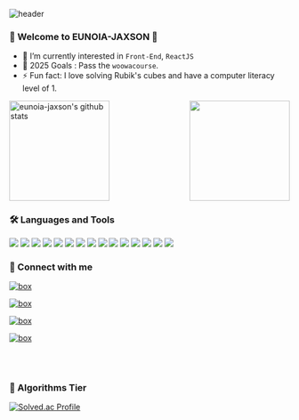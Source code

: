 ![header](https://capsule-render.vercel.app/api?type=waving&color=gradient&width=500&height=250&section=header&text=EUNOIA-JAXSON&desc=JinseoKim's%20github&fontSize=90&descAlign=75&descAlignY=65)

### 🌈 Welcome to EUNOIA-JAXSON 👋
- 🌱 I’m currently interested in `Front-End`, `ReactJS`
- 🥅 2025 Goals : Pass the `woowacourse`.
- ⚡ Fun fact: I love solving Rubik's cubes and have a computer literacy level of 1.

<div style="display: flex; width: 100%; justify-content: space-between;">
<a href="https://github.com/eunoia-jaxson"><img align="center" style="height:180px" src="https://github-readme-stats.vercel.app/api?username=eunoia-jaxson&show_icons=true&include_all_commits=true&theme=holi&hide_border=true" alt="eunoia-jaxson's github stats" /></a>
<a href="https://github.com/eunoia-jaxson"><img align="center" style="height:180px" src="https://github-readme-stats.vercel.app/api/top-langs/?username=eunoia-jaxson&layout=compact&theme=holi&hide_border=true" /></a>
</div>

### 🛠 Languages and Tools

<img src="https://img.shields.io/badge/HTML5-E34F26?style=for-the-badge&logo=HTML5&logoColor=white"/> </t>
<img src="https://img.shields.io/badge/CSS3-1572B6?style=for-the-badge&logo=CSS3&logoColor=white"/> 
<img src="https://img.shields.io/badge/JAVASCRIPT-F7DF1E?style=for-the-badge&logo=JavaScript&logoColor=white"/>
<img src="https://img.shields.io/badge/REACT-61DAFB?style=for-the-badge&logo=React&logoColor=white"/>
<img src="https://img.shields.io/badge/STYLED COMPONENTS-DB7093?style=for-the-badge&logo=Styled-components&logoColor=white"/>
<img src="https://img.shields.io/badge/NODE.JS-339933?style=for-the-badge&logo=Node.js&logoColor=white"/>
<img src="https://img.shields.io/badge/VITE-646CFF?style=for-the-badge&logo=Vite&logoColor=white"/>
<img src="https://img.shields.io/badge/MATTER.JS-4B5562?style=for-the-badge&logo=Matter.js&logoColor=white"/>
<img src="https://img.shields.io/badge/C-A8B9CC?style=for-the-badge&logo=C&logoColor=white"/>
<img src="https://img.shields.io/badge/JAVA-ED8B00?style=for-the-badge&logo=Openjdk&logoColor=white"/>
<img src="https://img.shields.io/badge/PYTHON-3776AB?style=for-the-badge&logo=Python&logoColor=white"/>
<img src="https://img.shields.io/badge/FLUTTER-02569B?style=for-the-badge&logo=Flutter&logoColor=white"/>
<img src="https://img.shields.io/badge/DART-0175C2?style=for-the-badge&logo=Dart&logoColor=white"/>
<img src="https://img.shields.io/badge/FIREBASE-FFCA28?style=for-the-badge&logo=Firebase&logoColor=white"/>
<img src="https://img.shields.io/badge/FIGMA-F24E1E?style=for-the-badge&logo=Figma&logoColor=white"/>

### 📨 Connect with me

[![box](https://markdown-box-generator.vercel.app/api/box?title=eunoia.log&author=eunoia-jaxson&style=linked)][linkedin]

[![box](https://markdown-box-generator.vercel.app/api/box?title=eunoia.log&author=eunoia-jaxson&style=default)][velog]

[![box](https://markdown-box-generator.vercel.app/api/box?title=eunoia_&author=eunoia-jaxson&style=default)][disquiet]

[![box](https://markdown-box-generator.vercel.app/api/box?title=jjin.json&author=eunoia-jaxson&style=insta)][instagram]

[velog]: https://velog.io/@jinseo0705
[linkedin]: https://www.linkedin.com/in/jinseo-kim-51b575262/
[disquiet]: https://disquiet.io/@eunoia_
[instagram]: https://www.instagram.com/jjin.json/

<br/>
<br/>

### 🥈 Algorithms Tier

[![Solved.ac Profile](http://mazassumnida.wtf/api/v2/generate_badge?boj=jinseo0705)](https://solved.ac/jinseo0705/)
